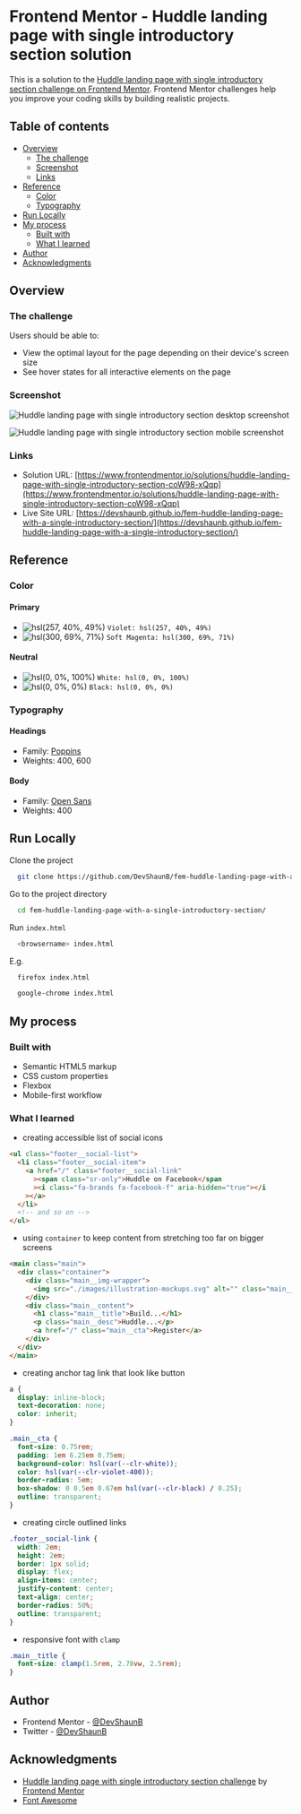 # Frontend Mentor - Huddle landing page with single introductory section solution

This is a solution to the [Huddle landing page with single introductory section challenge on Frontend Mentor](https://www.frontendmentor.io/challenges/huddle-landing-page-with-a-single-introductory-section-B_2Wvxgi0). Frontend Mentor challenges help you improve your coding skills by building realistic projects.

## Table of contents

- [Overview](#overview)
  - [The challenge](#the-challenge)
  - [Screenshot](#screenshot)
  - [Links](#links)
- [Reference](#reference)
  - [Color](#color)
  - [Typography](#typography)
- [Run Locally](#run-locally)
- [My process](#my-process)
  - [Built with](#built-with)
  - [What I learned](#what-i-learned)
- [Author](#author)
- [Acknowledgments](#acknowledgments)

## Overview

### The challenge

Users should be able to:

- View the optimal layout for the page depending on their device's screen size
- See hover states for all interactive elements on the page

### Screenshot

![Huddle landing page with single introductory section desktop screenshot](https://devshaunb.github.io/fem-huddle-landing-page-with-a-single-introductory-section/screenshots/desktop.png)

![Huddle landing page with single introductory section mobile screenshot](https://devshaunb.github.io/fem-huddle-landing-page-with-a-single-introductory-section/screenshots/mobile.png)

### Links

- Solution URL: [https://www.frontendmentor.io/solutions/huddle-landing-page-with-single-introductory-section-coW98-xQqp](https://www.frontendmentor.io/solutions/huddle-landing-page-with-single-introductory-section-coW98-xQqp)
- Live Site URL: [https://devshaunb.github.io/fem-huddle-landing-page-with-a-single-introductory-section/](https://devshaunb.github.io/fem-huddle-landing-page-with-a-single-introductory-section/)

## Reference

### Color

#### Primary

- ![hsl(257, 40%, 49%)](https://via.placeholder.com/10/674baf?text=+) `Violet: hsl(257, 40%, 49%)`
- ![hsl(300, 69%, 71%)](https://via.placeholder.com/10/e882e8?text=+) `Soft Magenta: hsl(300, 69%, 71%)`

#### Neutral

- ![hsl(0, 0%, 100%)](https://via.placeholder.com/10/ffffff?text=+) `White: hsl(0, 0%, 100%)`
- ![hsl(0, 0%, 0%)](https://via.placeholder.com/10/000000?text=+) `Black: hsl(0, 0%, 0%)`

### Typography

#### Headings

- Family: [Poppins](https://fonts.google.com/specimen/Poppins)
- Weights: 400, 600

#### Body

- Family: [Open Sans](https://fonts.google.com/specimen/Open+Sans)
- Weights: 400

## Run Locally

Clone the project

```bash
  git clone https://github.com/DevShaunB/fem-huddle-landing-page-with-a-single-introductory-section.git
```

Go to the project directory

```bash
  cd fem-huddle-landing-page-with-a-single-introductory-section/
```

Run `index.html`

```bash
  <browsername> index.html
```

E.g.

```bash
  firefox index.html
```

```bash
  google-chrome index.html
```

## My process

### Built with

- Semantic HTML5 markup
- CSS custom properties
- Flexbox
- Mobile-first workflow

### What I learned

- creating accessible list of social icons

```html
<ul class="footer__social-list">
  <li class="footer__social-item">
    <a href="/" class="footer__social-link"
      ><span class="sr-only">Huddle on Facebook</span
      ><i class="fa-brands fa-facebook-f" aria-hidden="true"></i
    ></a>
  </li>
  <!-- and so on -->
</ul>
```

- using `container` to keep content from stretching too far on bigger screens

```html
<main class="main">
  <div class="container">
    <div class="main__img-wrapper">
      <img src="./images/illustration-mockups.svg" alt="" class="main__img" />
    </div>
    <div class="main__content">
      <h1 class="main__title">Build...</h1>
      <p class="main__desc">Huddle...</p>
      <a href="/" class="main__cta">Register</a>
    </div>
  </div>
</main>
```

- creating anchor tag link that look like button

```css
a {
  display: inline-block;
  text-decoration: none;
  color: inherit;
}

.main__cta {
  font-size: 0.75rem;
  padding: 1em 6.25em 0.75em;
  background-color: hsl(var(--clr-white));
  color: hsl(var(--clr-violet-400));
  border-radius: 5em;
  box-shadow: 0 0.5em 0.67em hsl(var(--clr-black) / 0.25);
  outline: transparent;
}
```

- creating circle outlined links

```css
.footer__social-link {
  width: 2em;
  height: 2em;
  border: 1px solid;
  display: flex;
  align-items: center;
  justify-content: center;
  text-align: center;
  border-radius: 50%;
  outline: transparent;
}
```

- responsive font with `clamp`

```css
.main__title {
  font-size: clamp(1.5rem, 2.78vw, 2.5rem);
}
```

## Author

- Frontend Mentor - [@DevShaunB](https://www.frontendmentor.io/profile/DevShaunB)
- Twitter - [@DevShaunB](https://www.twitter.com/DevShaunB)

## Acknowledgments

- [Huddle landing page with single introductory section challenge](https://www.frontendmentor.io/challenges/huddle-landing-page-with-a-single-introductory-section-B_2Wvxgi0) by [Frontend Mentor](https://www.frontendmentor.io/)
- [Font Awesome](https://fontawesome.com/)
